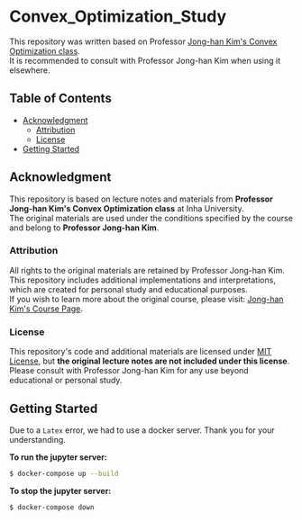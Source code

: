 # Convex_Optimization_Study

This repository was written based on Professor [Jong-han Kim's Convex Optimization class](https://jonghank.github.io/ase7030.html).  
It is recommended to consult with Professor Jong-han Kim when using it elsewhere.

## Table of Contents

-   [Acknowledgment](#acknowledgment)
    -   [Attribution](#attribution)
    -   [License](#license)
-   [Getting Started](#getting-started)

## Acknowledgment

This repository is based on lecture notes and materials from **Professor Jong-han Kim's Convex Optimization class** at Inha University.  
The original materials are used under the conditions specified by the course and belong to **Professor Jong-han Kim**.

### Attribution

All rights to the original materials are retained by Professor Jong-han Kim.  
This repository includes additional implementations and interpretations, which are created for personal study and educational purposes.  
If you wish to learn more about the original course, please visit: [Jong-han Kim's Course Page](https://jonghank.github.io/ase7030.html).

### License

This repository's code and additional materials are licensed under [MIT License](./LICENSE), but **the original lecture notes are not included under this license**.  
Please consult with Professor Jong-han Kim for any use beyond educational or personal study.

## Getting Started

Due to a `Latex` error, we had to use a docker server. Thank you for your understanding.

**To run the jupyter server:**

```sh
$ docker-compose up --build
```

**To stop the jupyter server:**

```sh
$ docker-compose down
```

